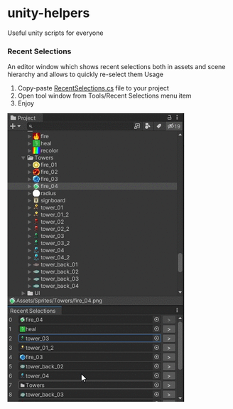 # unity-helpers
Useful unity scripts for everyone
### Recent Selections
An editor window which shows recent selections both in assets and scene hierarchy and allows to quickly re-select them
Usage  
1) Copy-paste [RecentSelections.cs](RecentSelections.cs) file to your project
2) Open tool window from Tools/Recent Selections menu item
3) Enjoy

![recent selections gif](https://github.com/sinedsem/unity-helpers/blob/main/media/recent-selections.gif?raw=true)